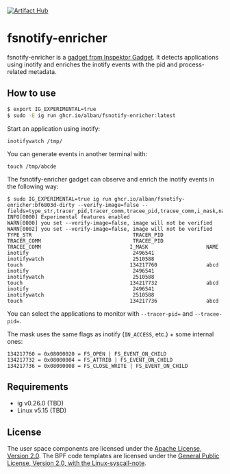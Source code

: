 [![Artifact Hub](https://img.shields.io/endpoint?url=https://artifacthub.io/badge/repository/fsnotify-enricher)](https://artifacthub.io/packages/search?repo=fsnotify-enricher)

# fsnotify-enricher

fsnotify-enricher is a [gadget from Inspektor
Gadget](https://inspektor-gadget.io/). It detects applications using inotify
and enriches the inotify events with the pid and process-related metadata.

## How to use

```bash
$ export IG_EXPERIMENTAL=true
$ sudo -E ig run ghcr.io/alban/fsnotify-enricher:latest
```

Start an application using inotify:
```
inotifywatch /tmp/
```

You can generate events in another terminal with:
```
touch /tmp/abcde
```

The fsnotify-enricher gadget can observe and enrich the inotify events in the following way:
```
$ sudo IG_EXPERIMENTAL=true ig run ghcr.io/alban/fsnotify-enricher:bf6803d-dirty --verify-image=false --fields=type_str,tracer_pid,tracer_comm,tracee_pid,tracee_comm,i_mask,name
INFO[0000] Experimental features enabled
WARN[0000] you set --verify-image=false, image will not be verified
WARN[0002] you set --verify-image=false, image will not be verified
TYPE_STR                                 TRACER_PID                TRACER_COMM                              TRACEE_PID                TRACEE_COMM                             I_MASK                   NAME
inotify                                  2496541                   inotifywatch                             2510588                   touch                                   134217760                abcd
inotify                                  2496541                   inotifywatch                             2510588                   touch                                   134217732                abcd
inotify                                  2496541                   inotifywatch                             2510588                   touch                                   134217736                abcd
```

You can select the applications to monitor with `--tracer-pid=` and
`--tracee-pid=`.

The mask uses the same flags as inotify (`IN_ACCESS`, etc.) + some internal ones:
```
134217760 = 0x08000020 = FS_OPEN | FS_EVENT_ON_CHILD
134217732 = 0x08000004 = FS_ATTRIB | FS_EVENT_ON_CHILD
134217736 = 0x08000008 = FS_CLOSE_WRITE | FS_EVENT_ON_CHILD
```

## Requirements

- ig v0.26.0 (TBD)
- Linux v5.15 (TBD)

## License

The user space components are licensed under the [Apache License, Version
2.0](LICENSE). The BPF code templates are licensed under the [General Public
License, Version 2.0, with the Linux-syscall-note](LICENSE-bpf.txt).
